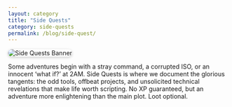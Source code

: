 ```yaml
---
layout: category
title: "Side Quests"
category: side-quests
permalink: /blog/side-quest/
---
```


<img src="/assets/img/blog/side-quest.png" alt="Side Quests Banner" style="max-width: 100%; border-radius: 12px; box-shadow: 0 2px 6px rgba(0,0,0,0.2);">

Some adventures begin with a stray command, a corrupted ISO, or an innocent ‘what if?’ at 2AM. Side Quests is where we document the glorious tangents: the odd tools, offbeat projects, and unsolicited technical revelations that make life worth scripting. No XP guaranteed, but an adventure more enlightening than the main plot. Loot optional.

